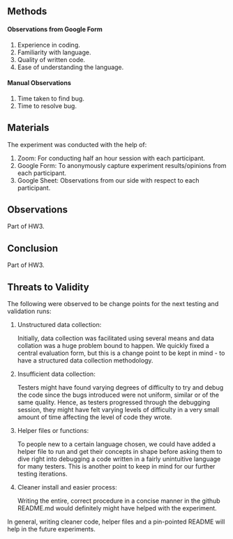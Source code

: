 ## Methods
#### Observations from Google Form
1. Experience in coding.
2. Familiarity with language.
3. Quality of written code.
4. Ease of understanding the language.

#### Manual Observations
1. Time taken to find bug.
2. Time to resolve bug.

## Materials
The experiment was conducted with the help of:
1. Zoom: For conducting half an hour session with each participant.
2. Google Form: To anonymously capture experiment results/opinions from each participant.
3. Google Sheet: Observations from our side with respect to each participant.

## Observations
Part of HW3.

## Conclusion
Part of HW3.

## Threats to Validity
The following were observed to be change points for the next testing and validation runs:
1. Unstructured data collection:
   
   Initially, data collection was facilitated using several means and data collation was a huge problem bound to happen. We quickly fixed a central evaluation form, but this is a change point to be kept in mind - to have a structured data collection methodology.
2. Insufficient data collection:
   
   Testers might have found varying degrees of difficulty to try and debug the code since the bugs introduced were not uniform, similar or of the same quality. Hence, as testers progressed through the debugging session, they might have felt varying levels of difficulty in a very small amount of time affecting the level of code they wrote.
3. Helper files or functions:
    
    To people new to a certain language chosen, we could have added a helper file to run and get their concepts in shape before asking them to dive right into debugging a code written in a fairly unintuitive language for many testers. This is another point to keep in mind for our further testing iterations.

4. Cleaner install and easier process:

    Writing the entire, correct procedure in a concise manner in the github README.md would definitely might have helped with the experiment. 
  
In general, writing cleaner code, helper files and a pin-pointed README will help in the future experiments.
